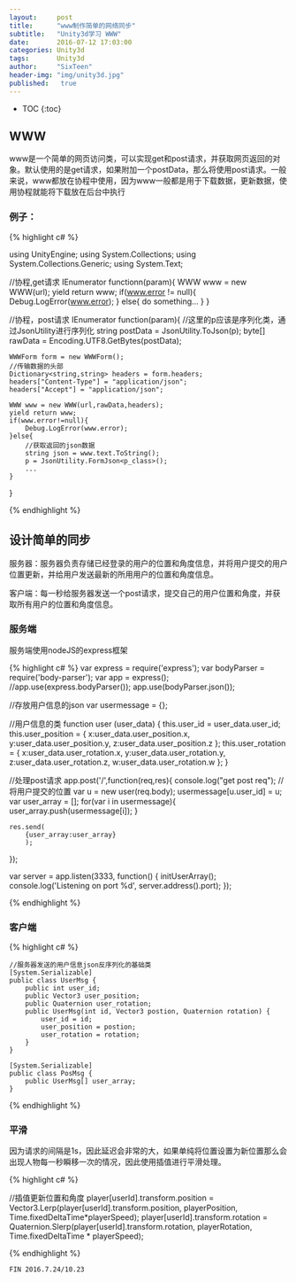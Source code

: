 ```yaml
---
layout:     post
title:      "www制作简单的网络同步"
subtitle:   "Unity3d学习 WWW"
date:       2016-07-12 17:03:00
categories: Unity3d
tags:       Unity3d
author:     "SixTeen"
header-img: "img/unity3d.jpg"
published:   true
---
```


* TOC
{:toc}

## WWW

www是一个简单的网页访问类，可以实现get和post请求，并获取网页返回的对象。默认使用的是get请求，如果附加一个postData，那么将使用post请求。一般来说，www都放在协程中使用，因为www一般都是用于下载数据，更新数据，使用协程就能将下载放在后台中执行

### 例子：

{% highlight c# %}

using UnityEngine;
using System.Collections;
using System.Collections.Generic;
using System.Text;

//协程,get请求
IEnumerator functionn(param){
    WWW www = new WWW(url);
    yield return www;
    if(www.error != null){
        Debug.LogError(www.error);
    }
    else{
        do something...
    }
}

//协程，post请求
IEnumerator function(param){
    //这里的p应该是序列化类，通过JsonUtility进行序列化
    string postData = JsonUtility.ToJson(p);
    byte[] rawData = Encoding.UTF8.GetBytes(postData);

    WWWForm form = new WWWForm();
    //传输数据的头部
    Dictionary<string,string> headers = form.headers;
    headers["Content-Type"] = "application/json";
    headers["Accept"] = "application/json";

    WWW www = new WWW(url,rawData,headers);
    yield return www;
    if(www.error!=null){
        Debug.LogError(www.error);
    }else{
        //获取返回的json数据
        string json = www.text.ToString();
        p = JsonUtility.FormJson<p_class>();
        ...
    }
}

{% endhighlight %}

## 设计简单的同步

服务器：服务器负责存储已经登录的用户的位置和角度信息，并将用户提交的用户位置更新，并给用户发送最新的所用用户的位置和角度信息。

客户端：每一秒给服务器发送一个post请求，提交自己的用户位置和角度，并获取所有用户的位置和角度信息。


### 服务端

服务端使用nodeJS的express框架

{% highlight c# %}
var express = require('express');
var bodyParser = require('body-parser');
var app = express();
//app.use(express.bodyParser());
app.use(bodyParser.json());

//存放用户信息的json
var usermessage = {};

//用户信息的类
function user (user_data) {
    this.user_id = user_data.user_id;
    this.user_position = {
        x:user_data.user_position.x,
        y:user_data.user_position.y,
        z:user_data.user_position.z
    };
    this.user_rotation = {
        x:user_data.user_rotation.x,
        y:user_data.user_rotation.y,
        z:user_data.user_rotation.z,
        w:user_data.user_rotation.w
    };
}

//处理post请求
app.post('/',function(req,res){
    console.log("get post req");
    //将用户提交的位置
    var u = new user(req.body);
    usermessage[u.user_id] = u;
    var user_array = [];
    for(var i in usermessage){
        user_array.push(usermessage[i]);
    }

    res.send(
        {user_array:user_array}
        );
});

var server = app.listen(3333, function() {
    initUserArray();
    console.log('Listening on port %d', server.address().port);
});

{% endhighlight %}

### 客户端

{% highlight c# %}

    //服务器发送的用户信息json反序列化的基础类
    [System.Serializable]
    public class UserMsg {
        public int user_id;
        public Vector3 user_position;
        public Quaternion user_rotation;
        public UserMsg(int id, Vector3 postion, Quaternion rotation) {
            user_id = id;
            user_position = postion;
            user_rotation = rotation;
        }
    }

    [System.Serializable]
    public class PosMsg {
        public UserMsg[] user_array;
    }

{% endhighlight %}


### 平滑

因为请求的间隔是1s，因此延迟会非常的大，如果单纯将位置设置为新位置那么会出现人物每一秒瞬移一次的情况，因此使用插值进行平滑处理。

{% highlight c# %}

//插值更新位置和角度
player[userId].transform.position = Vector3.Lerp(player[userId].transform.position, playerPosition, Time.fixedDeltaTime*playerSpeed);
player[userId].transform.rotation = Quaternion.Slerp(player[userId].transform.rotation, playerRotation, Time.fixedDeltaTime * playerSpeed);

{% endhighlight %}

    FIN 2016.7.24/10.23